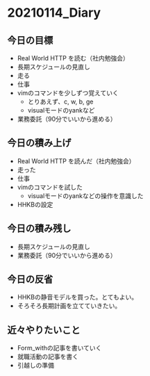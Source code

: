 # 20210114_Diary

## 今日の目標

- Real World HTTP を読む（社内勉強会）
- 長期スケジュールの見直し
- 走る
- 仕事
- vimのコマンドを少しずつ覚えていく
  - とりあえず、c, w, b, ge
  - visualモードのyankなど
- 業務委託（90分でいいから進める）

## 今日の積み上げ

- Real World HTTP を読んだ（社内勉強会）
- 走った
- 仕事
- vimのコマンドを試した
  - visualモードのyankなどの操作を意識した
- HHKBの設定

## 今日の積み残し

- 長期スケジュールの見直し
- 業務委託（90分でいいから進める）

## 今日の反省

- HHKBの静音モデルを買った。とてもよい。
- そろそろ長期計画を立てていきたい。

## 近々やりたいこと

- Form_withの記事を書いていく
- 就職活動の記事を書く
- 引越しの準備
